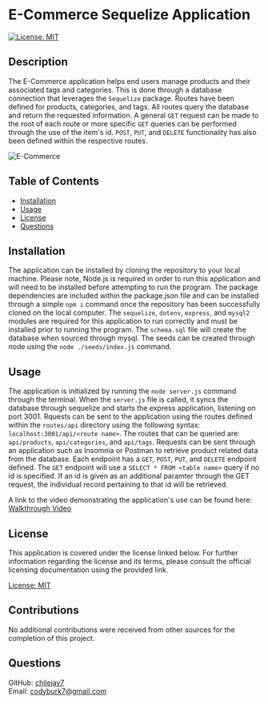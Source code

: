 # E-Commerce Sequelize Application

[![License: MIT](https://img.shields.io/badge/License-MIT-green.svg)](https://opensource.org/licenses/MIT)

## Description

The E-Commerce application helps end users manage products and their associated tags and categories.  This is done through a database connection that leverages the `Sequelize` package.  Routes have been defined for products, categories, and tags.  All routes query the database and return the requested information.  A general `GET` request can be made to the root of each route or more specific `GET` queries can be performed through the use of the item's id.  `POST`, `PUT`, and `DELETE` functionality has also been defined within the respective routes.

![E-Commerce](./assets/images/RegionalMgr.gif)

## Table of Contents 

- [Installation](#installation)  
- [Usage](#usage)  
- [License](#license)
- [Questions](#questions)  
      
    
## Installation

The application can be installed by cloning the repository to your local machine.  Please note, Node.js is required in order to run this application and will need to be installed before attempting to run the program.  The package dependencies are included within the package.json file and can be installed through a simple `npm i` command once the repository has been successfully cloned on the local computer.  The `sequelize`, `dotenv`, `express`, and `mysql2` modules are required for this application to run correctly and must be installed prior to running the program.  The `schema.sql` file will create the database when sourced through mysql.  The seeds can be created through node using the `node ./seeds/index.js` command.

## Usage

The application is initialized by running the `node server.js` command through the terminal.  When the `server.js` file is called, it syncs the database through sequelize and starts the express application, listening on port 3001.  Rquests can be sent to the application using the routes defined within the `routes/api` directory using the following syntax: `localhost:3001/api/<route name>`.  The routes that can be queried are: `api/products`, `api/categories`, and `api/tags`.  Requests can be sent through an application such as Insomnia or Postman to retrieve product related data from the database.  Each endpoint has a `GET`, `POST`, `PUT`, and `DELETE` endpoint defined.  The `GET` endpoint will use a `SELECT * FROM <table name>` query if no id is specified.  If an id is given as an additional paramter through the GET request, the individual record pertaining to that id will be retrieved.

A link to the video demonstrating the application's use can be found here: [Walkthrough Video]()

## License

This application is covered under the license linked below.  For further information regarding the license and its terms, please consult the official licensing documentation using the provided link.

[License: MIT](https://opensource.org/licenses/MIT)

## Contributions

No additional contributions were received from other sources for the completion of this project.

## Questions
  
GitHub: [chilejay7](https://github.com/chilejay7?tab=repositories)  
Email: codyburk7@gmail.com

